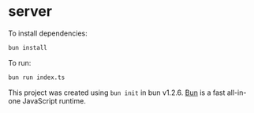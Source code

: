 # server

To install dependencies:

```bash
bun install
```

To run:

```bash
bun run index.ts
```

This project was created using `bun init` in bun v1.2.6. [Bun](https://bun.sh) is a fast all-in-one JavaScript runtime.
